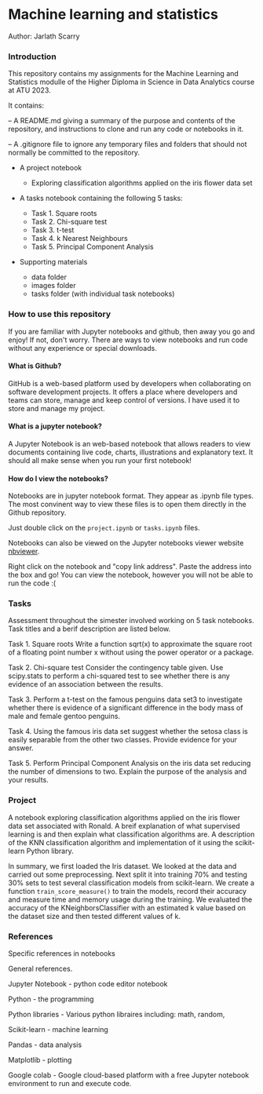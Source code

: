 # Machine learning and statistics

Author: Jarlath Scarry

### Introduction

This repository contains my assignments for the Machine Learning and Statistics modulle of the Higher Diploma in Science in Data Analytics course at ATU 2023. 

It contains:

– A README.md giving a summary of the purpose and contents of the repository, 
  and instructions to clone and run any code or notebooks in it.

– A .gitignore file to ignore any temporary files and folders that should not normally 
  be committed to the repository.

- A project notebook 
    -  Exploring classification algorithms applied on the iris flower data set
    
- A tasks notebook containing the following 5 tasks:
    - Task 1. Square roots
    - Task 2. Chi-square test
    - Task 3. t-test
    - Task 4. k Nearest Neighbours
    - Task 5. Principal Component Analysis
 
 - Supporting materials
    - data folder
    - images folder
    - tasks folder (with individual task notebooks)


### How to use this repository

If you are familiar with Jupyter notebooks and github, then away you go and enjoy! If not, don't worry. There are ways to view notebooks and run code without any experience or special downloads.

#### What is Github?

GitHub is a web-based platform used by developers when collaborating on software development projects. It offers a place where developers and teams can store, manage and keep control of versions. I have used it to store and manage my project. 

#### What is a jupyter notebook?

A Jupyter Notebook is an web-based notebook that allows readers to view documents containing live code, charts, illustrations and explanatory text. It should all make sense when you run your first notebook!

#### How do I view the notebooks?

Notebooks are in jupyter notebook format. They appear as .ipynb file types. The most convinent way to view these files is to open them directly in the Github repository.

Just double click on the `project.ipynb` or `tasks.ipynb` files.


Notebooks can also be viewed on the Jupyter notebooks viewer website [nbviewer](https://nbviewer.org/). 

Right click on the notebook and "copy link address". Paste the address into the box and go! You can view the notebook, however you will not be able to run the code :(


### Tasks

Assessment throughout the simester involved working on 5 task notebooks. Task titles and a berif description are listed below.

Task 1. Square roots
Write a function sqrt(x) to approximate the square root of a floating point number x without using the power operator or a package.

Task 2. Chi-square test
Consider the contingency table given. Use scipy.stats to perform a chi-squared test to see whether there is any evidence of an association between the results.

Task 3.
Perform a t-test on the famous penguins data set3 to investigate whether there is evidence of a significant difference in the body
mass of male and female gentoo penguins.

Task 4.
Using the famous iris data set suggest whether the setosa class is easily separable from the other two classes. Provide evidence for your answer.

Task 5.
Perform Principal Component Analysis on the iris data set reducing the number of dimensions to two. Explain the purpose of the analysis and your results.

### Project

A notebook exploring classification algorithms applied on the iris flower data set associated with Ronald. A breif explanation of what supervised learning is and then explain what classification algorithms are. A description of the KNN classification algorithm and implementation of it using the scikit-learn Python library.

In summary, we first loaded the Iris dataset. We looked at the data and carried out some preprocessing. Next split it into training 70% and testing 30% sets to test several  classification models from scikit-learn. We create a function `train_score_measure()` to train the models, record their accuracy and measure time and memory usage during the training. We evaluated the accuracy of the KNeighborsClassifier with an estimated k value based on the dataset size and then tested different values of k. 


### References

Specific references in notebooks

General references.

Jupyter Notebook - python code editor notebook

Python - the programming 

Python libraries - Various python libraires including: math, random,

Scikit-learn - machine learning 

Pandas - data analysis 

Matplotlib - plotting 

Google colab - Google cloud-based platform with a free Jupyter notebook environment to run and execute code.
